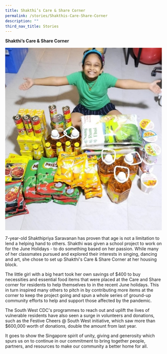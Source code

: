 ```yaml
---
title: Shakthi’s Care & Share Corner
permalink: /stories/Shakthis-Care-Share-Corner
description: ""
third_nav_title: Stories
---
```



**Shakthi’s Care & Share Corner**

![Shakthi](/images/Stories/Shakthi-2.jpg)

7-year-old Shakthipriya Saravanan has proven that age is not a limitation to lend a helping hand to others. Shakthi was given a school project to work on for the June Holidays - to do something based on her passion. While many of her classmates pursued and explored their interests in singing, dancing and art, she chose to set up Shakthi's Care & Share Corner at her housing block.

The little girl with a big heart took her own savings of $400 to buy necessities and essential food items that were placed at the Care and Share corner for residents to help themselves to in the recent June holidays. This in turn inspired many others to pitch in by contributing more items at the corner to keep the project going and spun a whole series of ground-up community efforts to help and support those affected by the pandemic.

The South West CDC's programmes to reach out and uplift the lives of vulnerable residents have also seen a surge in volunteers and donations, such as the Festive Cheers @ South West initiative, which saw more than $600,000 worth of donations, double the amount from last year.

It goes to show the Singapore spirit of unity, giving and generosity which spurs us on to continue in our commitment to bring together people, partners, and resources to make our community a better home for all.

